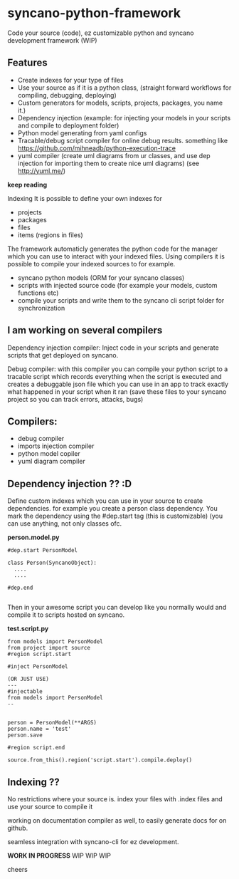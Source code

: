 # syncano-python-framework
Code your source (code), ez customizable python and syncano development framework (WIP)

Features
---
- Create indexes for your type of files
- Use your source as if it is a python class, (straight forward workflows for compiling, debugging, deploying)
- Custom generators for models, scripts, projects, packages, you name it.)
- Dependency injection (example: for injecting your models in your scripts and compile to deployment folder)
- Python model generating from yaml configs
- Tracable/debug script compiler for online debug results. something like https://github.com/mihneadb/python-execution-trace
- yuml compiler (create uml diagrams from ur classes, and use dep injection for importing them to create nice uml diagrams) (see http://yuml.me/)

**keep reading**

Indexing
It is possible to define your own indexes for
- projects
- packages
- files
- items (regions in files)

The framework automaticly generates the python code for the manager which you can use to interact with your indexed files.
Using compilers it is possible to compile your indexed sources to for example.
- syncano python models (ORM for your syncano classes)
- scripts with injected source code (for example your models, custom functions etc)
- compile your scripts and write them to the syncano cli script folder for synchronization

I am working on several compilers
---
Dependency injection compiler:
Inject code in your scripts and generate scripts that get deployed on syncano.


Debug compiler:
with this compiler you can compile your python script to a tracable script which records everything when the script is executed and creates a debuggable json file which you can use in an app to track exactly what happened in your script when it ran (save these files to your syncano project so you can track errors, attacks, bugs)



Compilers:
---
- debug compiler
- imports injection compiler
- python model copiler
- yuml diagram compiler

Dependency injection ?? :D
---
Define custom indexes which you can use in your source to create dependencies.
for example you create a person class dependency.
You mark the dependency using the #dep.start tag (this is customizable) 
(you can use anything, not only classes ofc.


**person.model.py**
```
#dep.start PersonModel

class Person(SyncanoObject):
  ....
  ....
  
#dep.end 


```


Then in your awesome script you can develop like you normally would
and compile it to scripts hosted on syncano.


**test.script.py**
```
from models import PersonModel
from project import source
#region script.start

#inject PersonModel

(OR JUST USE)
---
#injectable
from models import PersonModel
--


person = PersonModel(**ARGS)
person.name = 'test'
person.save

#region script.end

source.from_this().region('script.start').compile.deploy()

```

Indexing ??
---
No restrictions where your source is.
index your files with .index files and use your source to compile it

working on documentation compiler as well, to easily generate docs for on github.




seamless integration with syncano-cli for ez development.

**WORK IN PROGRESS**
WIP WIP WIP

cheers

